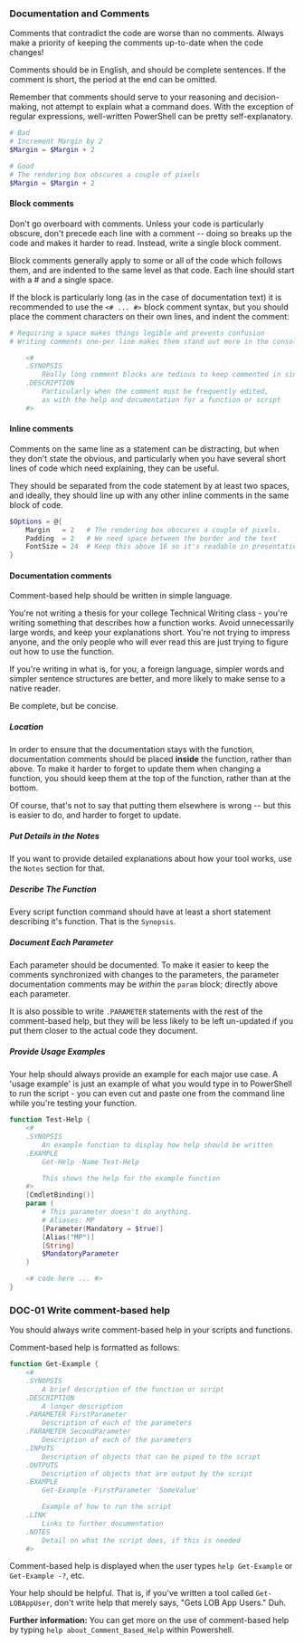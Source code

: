 ### Documentation and Comments

Comments that contradict the code are worse than no comments. Always make a priority of keeping the comments up-to-date when the code changes!

Comments should be in English, and should be complete sentences. If the comment is short, the period at the end can be omitted.

Remember that comments should serve to your reasoning and decision-making, not attempt to explain what a command does. With the exception of regular expressions, well-written PowerShell can be pretty self-explanatory.

```PowerShell
# Bad
# Increment Margin by 2
$Margin = $Margin + 2

# Good
# The rendering box obscures a couple of pixels
$Margin = $Margin + 2

```

#### Block comments

Don't go overboard with comments. Unless your code is particularly obscure, don't precede each line with a comment -- doing so breaks up the code and makes it harder to read.  Instead, write a single block comment.

Block comments generally apply to some or all of the code which follows them, and are indented to the same level as that code. Each line should start with a # and a single space.

If the block is particularly long (as in the case of documentation text) it is recommended to use the `<# ... #>` block comment syntax, but you should place the comment characters on their own lines, and indent the comment:

```PowerShell
# Requiring a space makes things legible and prevents confusion
# Writing comments one-per line makes them stand out more in the console

    <#
    .SYNOPSIS
        Really long comment blocks are tedious to keep commented in single-line mode
    .DESCRIPTION
        Particularly when the comment must be frequently edited,
        as with the help and documentation for a function or script
    #>
```

#### Inline comments

Comments on the same line as a statement can be distracting, but when they don't state the obvious, and particularly when you have several short lines of code which need explaining, they can be useful.

They should be separated from the code statement by at least two spaces, and ideally, they should line up with any other inline comments in the same block of code.

```PowerShell
$Options = @{
    Margin   = 2   # The rendering box obscures a couple of pixels.
    Padding  = 2   # We need space between the border and the text
    FontSize = 24  # Keep this above 16 so it's readable in presentations
}
```

#### Documentation comments

Comment-based help should be written in simple language.

You're not writing a thesis for your college Technical Writing class - you're writing something that describes how a function works. Avoid unnecessarily large words, and keep your explanations short. You're not trying to impress anyone, and the only people who will ever read this are just trying to figure out how to use the function.

If you're writing in what is, for you, a foreign language, simpler words and simpler sentence structures are better, and more likely to make sense to a native reader.

Be complete, but be concise.

##### Location

In order to ensure that the documentation stays with the function, documentation comments should be placed **inside** the function, rather than above. To make it harder to forget to update them when changing a function, you should keep them at the top of the function, rather than at the bottom.

Of course, that's not to say that putting them elsewhere is wrong -- but this is easier to do, and harder to forget to update.

##### Put Details in the Notes

If you want to provide detailed explanations about how your tool works, use the `Notes` section for that.

##### Describe The Function

Every script function command should have at least a short statement describing it's function. That is the `Synopsis`.

##### Document Each Parameter

Each parameter should be documented. To make it easier to keep the comments synchronized with changes to the parameters, the parameter documentation comments may be _within_ the `param` block; directly above each parameter.

It is also possible to write `.PARAMETER` statements with the rest of the comment-based help, but they will be less likely to be left un-updated if you put them closer to the actual code they document.

##### Provide Usage Examples

Your help should always provide an example for each major use case. A 'usage example' is just an example of what you would type in to PowerShell to run the script - you can even cut and paste one from the command line while you're testing your function.


```PowerShell
function Test-Help {
    <#
    .SYNOPSIS
        An example function to display how help should be written
    .EXAMPLE
        Get-Help -Name Test-Help

        This shows the help for the example function
    #>
    [CmdletBinding()]
    param (
        # This parameter doesn't do anything.
        # Aliases: MP
        [Parameter(Mandatory = $true)]
        [Alias("MP")]
        [String]
        $MandatoryParameter
    )

    <# code here ... #>
}
```




### DOC-01 Write comment-based help

You should always write comment-based help in your scripts and functions.

Comment-based help is formatted as follows:

```PowerShell
function Get-Example {
    <#
    .SYNOPSIS
        A brief description of the function or script
    .DESCRIPTION
        A longer description
    .PARAMETER FirstParameter
        Description of each of the parameters
    .PARAMETER SecondParameter
        Description of each of the parameters
    .INPUTS
        Description of objects that can be piped to the script
    .OUTPUTS
        Description of objects that are output by the script
    .EXAMPLE
        Get-Example -FirstParameter 'SomeValue'

        Example of how to run the script
    .LINK
        Links to further documentation
    .NOTES
        Detail on what the script does, if this is needed
    #>
```

Comment-based help is displayed when the user types `help Get-Example` or `Get-Example -?`, etc.

Your help should be helpful. That is, if you've written a tool called `Get-LOBAppUser`, don't write help that merely says, "Gets LOB App Users." Duh.

**Further information:** You can get more on the use of comment-based help by typing `help about_Comment_Based_Help` within Powershell.
